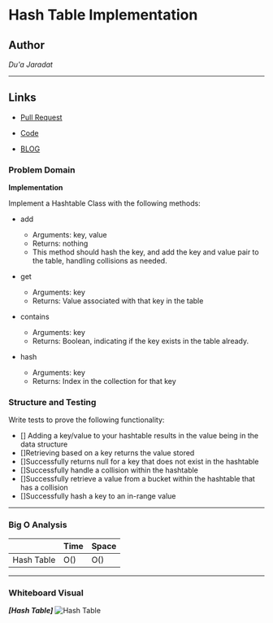 # Hash Table Implementation

## Author
*Du'a Jaradat*

---

## Links
- [Pull Request]()

- [Code]()

- [BLOG]()

### Problem Domain

**Implementation**

Implement a Hashtable Class with the following methods:

- add

     - Arguments: key, value
     - Returns: nothing
     - This method should hash the key, and add the key and value pair to the table, handling collisions as needed.

- get
     - Arguments: key
     - Returns: Value associated with that key in the table

- contains
     - Arguments: key
     - Returns: Boolean, indicating if the key exists in the table already.

- hash
     - Arguments: key
     - Returns: Index in the collection for that key

### Structure and Testing

Write tests to prove the following functionality:

- [] Adding a key/value to your hashtable results in the   value being in the data structure
- []Retrieving based on a key returns the value stored
- []Successfully returns null for a key that does not exist in the hashtable
- []Successfully handle a collision within the hashtable
- []Successfully retrieve a value from a bucket within the hashtable that has a collision
- []Successfully hash a key to an in-range value


---

### Big O Analysis


|| Time | Space |
|:-----------| :----------- | :----------- |
|Hash Table | O() | O() |

---


### Whiteboard Visual
***[Hash Table]***
![Hash Table]()

